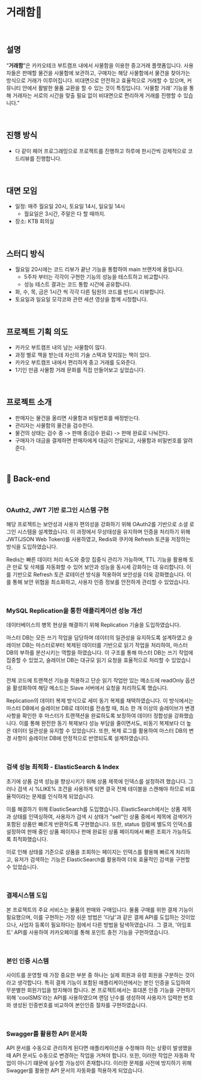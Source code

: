# 거래함📮

<br>

## 설명
“**거래함**"은 카카오테크 부트캠프 내에서 사물함을 이용한 중고거래 플랫폼입니다. 사용자들은 판매할 물건을 사물함에 보관하고, 구매자는 해당 사물함에서 물건을 찾아가는 방식으로 거래가 이루어집니다. 비대면으로 안전하고 효율적으로 거래할 수 있으며, 커뮤니티 안에서 활발한 물품 교환을 할 수 있는 것이 특징입니다. ‘사물함 거래’ 기능을 통해 거래자는 서로의 시간을 맞출 필요 없이 비대면으로 편리하게 거래를 진행할 수 있습니다.”

<br>

## 진행 방식
- 다 같이 페어 프로그래밍으로 프로젝트를 진행하고 하루에 한시간씩 강제적으로 코드리뷰를 진행합니다.

<br>

## 대면 모임
- 일정: 매주 월요일 20시, 토요일 14시, 일요일 14시
  - 월요일은 3시간, 주말은 다 할 때까지.
- 장소: KTB 회의실

<br>

## 스터디 방식
- 월요일 20시에는 코드 리뷰가 끝난 기능을 통합하여 main 브랜치에 올립니다.
  - 5주차 부터는 각각이 구현한 기능의 성능을 테스트하고 비교합니다.
  - 성능 테스트 결과는 코드 통합 시간에 공유합니다.
- 화, 수, 목, 금은 1시간 씩 각각 다른 팀원의 코드를 반드시 리뷰합니다.
- 토요일과 일요일 모각코와 관련 세션 영상을 함께 시청합니다.

<br>

## 프로젝트 기획 의도
- 카카오 부트캠프 내의 남는 사물함이 많다.
- 과정 별로 책을 받는데 자신의 기술 스택과 맞지않는 책이 있다.
- 카카오 부트캠프 내에서 편리하게 중고 거래를 도와준다.
- 1기인 만큼 사물함 거래 문화를 직접 만들어보고 싶었습니다.

<br>

## 프로젝트 소개
- 판매자는 물건을 올리면 사물함과 비밀번호를 배정받는다.
- 관리자는 사물함의 물건을 검수한다.
- 물건의 상태는 검수 중 -> 판매 중(검수 완료) -> 판매 완료로 나눠진다.
- 구매자가 대금을 결제하면 판매자에게 대금이 전달되고, 사물함과 비밀번호를 알려준다.

<br>

## 🔨 Back-end

<br>

### OAuth2, JWT 기반 로그인 시스템 구현

해당 프로젝트는 보안성과 사용자 편의성을 강화하기 위해 OAuth2를 기반으로 소셜 로그인 시스템을 설계했습니다. 이 과정에서 무상태성을 유지하며 인증을 처리하기 위해 JWT(JSON Web Token)를 사용하였고, Redis와 쿠키에 Refresh 토큰을 저장하는 방식을 도입하였습니다.

Redis는 빠른 데이터 처리 속도와 중앙 집중식 관리가 가능하며, TTL 기능을 활용해 토큰 만료 및 삭제를 자동화할 수 있어 보안과 성능을 동시세 강화하는 데 유리합니다. 이를 기반으로 Refresh 토큰 로테이션 방식을 적용하여 보안성을 더욱 강화했습니다. 이를 통해 보안 위협을 최소화하고, 사용자 인증 정보를 안전하게 관리할 수 있었습니다.

<br>

### MySQL Replication을 통한 애플리케이션 성능 개선

데이터베이스의 병목 현상을 해결하기 위해 Replication 기술을 도입하였습니다. 

마스터 DB는 모든 쓰기 작업을 담당하며 데이터의 일관성을 유지하도록 설계하였고 슬레이브 DB는 마스터로부터 복제된 데이터를 기반으로 읽기 작업을 처리하여, 마스터 DB의 부하를 분산시키는 역할을 하였습니다. 이 구조를 통해 마스터 DB는 쓰기 작업에 집중할 수 있었고, 슬레이브 DB는 대규모 읽기 요청을 효율적으로 처리할 수 있었습니다.

전체 코드에 트랜잭션 기능을 적용하고 단순 읽기 작업만 있는 메소드에 readOnly 옵션을 활성화하여 해당 메소드는 Slave 서버에서 요청을 처리하도록 했습니다.

Replication의 데이터 복제 방식으로 세미 동기 복제를 채택하였습니다. 이 방식에서는 마스터 DB에서 슬레이브 DB로 데이터를 전송할 때, 최소 한 개 이상의 슬레이브가 변경 사항을 확인한 후 마스터가 트랜잭션을 완료하도록 보장하여 데이터 정합성을 강화했습니다. 이를 통해 완전한 동기 복제보다 성능 부담을 줄이면서도, 비동기 복제보다 더 높은 데이터 일관성을 유지할 수 있었습니다. 또한, 복제 로그를 활용하여 마스터 DB의 변경 사항이 슬레이브 DB에 안정적으로 반영되도록 설계하였습니다.

<br>

### 검색 성능 최적화 - ElasticSearch & Index

초기에 상품 검색 성능을 향상시키기 위해 상품 제목에 인덱스를 설정하려 했습니다. 그러나 검색 시 %LIKE% 조건을 사용하게 되면 결국 전체 테이블을 스캔해야 하므로 비효율적이라는 문제를 인식하게 되었습니다. 

이를 해결하기 위해 ElasticSearch를 도입했습니다. ElasticSearch에서는 상품 제목과 상태를 인덱싱하여, 사용자가 검색 시 상태가 "sell"인 상품 중에서 제목에 검색어가 포함된 상품만 빠르게 반환하도록 구현했습니다. 또한, status 컬럼에 별도의 인덱스를 설정하여 판매 중인 상품 페이지나 판매 완료된 상품 페이지에서 빠른 조회가 가능하도록 최적화했습니다. 

이로 인해 상태를 기준으로 상품을 조회하는 페이지는 인덱스를 활용해 빠르게 처리하고, 유저가 검색하는 기능은 ElasticSearch를 활용하여 더욱 효율적인 검색을 구현할 수 있었습니다.

<br>

### 결제시스템 도입

본 프로젝트의 주요 서비스는 물품의 판매와 구매입니다. 물품 구매를 위한 결제 기능이 필요했으며, 이를 구현하는 가장 쉬운 방법은 '다날'과 같은 결제 API를 도입하는 것이었으나, 사업자 등록이 필요하다는 점에서 다른 방법을 탐색하였습니다. 그 결과, '아임포트' API를 사용하여 카카오페이를 통해 포인트 충전 기능을 구현하였습니다.

<br>

### 본인 인증 시스템

사이트를 운영할 때 가장 중요한 부분 중 하나는 실제 회원과 유령 회원을 구분하는 것이라고 생각합니다. 특히 결제 기능이 포함된 애플리케이션에서는 본인 인증을 도입하여 무분별한 회원가입을 방지해야 합니다. 본 프로젝트에서는 휴대폰 인증 기능을 구현하기 위해 'coolSMS'라는 API를 사용하였으며 랜덤 난수를 생성하여 사용자가 입력한 번호와 생성된 인증번호를 비교하여 본인인증 절차를 구현하였습니다.

<br>

### Swagger를 활용한 API 문서화

API 문서를 수동으로 관리하게 된다면 애플리케이션을 수정해야 하는 상황이 발생했을 때 API 문서도 수동으로 변경하는 작업을 거쳐야 합니다. 또한, 이러한 작업은 자동화 작업이 아니기 떄문에 실수할 가능성이 존재합니다. 이러한 문제를 사전에 방지하기 위해 Swagger를 활용한 API 문서의 자동화를 적용하게 되었습니다.
